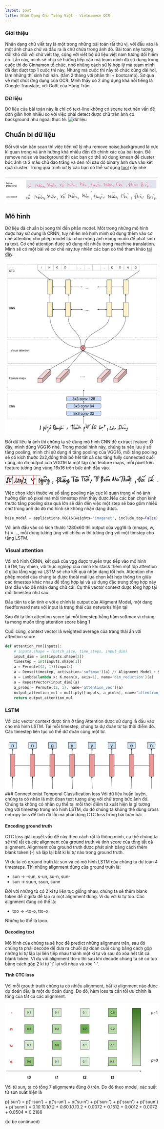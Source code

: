 ```yaml
---
layout: post
title: Nhận Dạng Chữ Tiếng Việt - Vietnamese OCR
---
```

### Giới thiệu
Nhận dạng chữ viết tay là một trong những bài toán rất thú vị, với đầu vào là một ảnh chứa chữ và đầu ra là chữ chứa trong ảnh đó. Bài toán này tương đối khó đối với chữ viết tay, cộng với viết bộ dữ liệu việt nam tương đối hiếm có. Lần này, mình sẽ chia sẽ hướng tiếp cận mà team mình đã sử dụng trong cuộc thi do Cinnamon tổ chức, nhờ những cách sử lý hợp lý mà team mình đã đạt đượt top 1 cuộc thi này. Nhưng mà cuộc thì này tổ chức cũng dài hơi, làm những thí sinh hơi nản. (tầm 2 tháng với phần thi + bootcamp). Sơ qua về một chút ứng dụng của OCR. Mình thấy có 2 ứng dụng khá nổi tiếng là Google Translate, với GotIt của Hùng Trần.

### Dữ liệu
Dữ liệu của bài toán này là chỉ có text-line không có scene text nên vấn đề đơn giản hơn nhiều so với việc phải detect được chữ trên ảnh có background như ngoài thực tế. 
![dữ liệu]({{site.baseurl}}/images/ocr_dataset.png)


## Chuẩn bị dữ liệu
Đối với văn bản scan thì việc tiền xử lý như remove noise,background là cực kì quan trọng và ảnh hưởng khá nhiểu đến độ chính xác của bài toán. Để remove noise và background thì các bạn có thể sử dụng kmean để cluster bức ảnh ra 2 màu chủ đạo trắng và đen rồi sau đó binary ảnh dựa vào kết quả cluster. Trong quá trình xử lý các bạn có thể sử dụng [tool](https://github.com/mauvilsa/imgtxtenh) này nhé

<div class="img-div" markdown="0">
    <img src="/images/ocr_process_step.png" />
</div>

## Mô hình
Dữ liệu đã chuẩn bị xong thì đến phần model. Môt trong những mô hình được hay sử dụng là CRNN, tuy nhiên mô hình mình sử dụng thêm vào cơ chế attention cho phép model lựa chọn vùng ảnh mong muốn để phát sinh ra text. Cơ chế attention được sử dụng rất nhiều trong machine translation. Mình sẽ có một bài về cơ chế này,tuy nhiên các bạn có thể tham khảo [tại đây](http://www.wildml.com/2016/01/attention-and-memory-in-deep-learning-and-nlp/). 

<div class="img-div" markdown="0">
    <img src="/images/ocr_crnn.png" />
</div>

Đối dữ liệu là ảnh thì chúng ta sẽ dùng mô hình CNN để extract feature.  Ở đây, mình dùng VGG16 nhé. Trong model hình này, chúng ta nên lưu ý số tầng pooling, mình chỉ sử dụng 4 tầng pooling của VGG16, mỗi tầng pooling sẽ có kích thước 2x2,đồng thời bỏ hết tất cả các tầng fully connected cuối cùng, do đó output của VGG16 là một tập các feature maps, mỗi pixel trên feature tương ứng vùng 16x16 trên bức ảnh đầu vào. 

<div class="img-div" markdown="0">
    <img src="/images/ocr_pooling_size.png" />
</div>

Việc chọn kích thước và số tầng pooling này cực kì quan trọng vì nó ảnh hưởng đến số pixel mà mỗi timestep nhìn thấy được.Nếu các bạn chọn kính thước tầng pooling size quá lớn sẽ dần đến việc một step sẽ bao gồm nhiểũ chữ trong ảnh do đó mô hình sẽ không nhận dạng được.

```python
base_model = applications.VGG16(weights='imagenet', include_top=False)
```

Với ảnh đầu vào có kích thước 1280x60 thì output của vgg16 là (nmaps, w, h) = ..., mỗi dòng tương ứng với chiều w thì tương ứng với một timstep cho tầng LSTM.

### Visual attention
Với mô hình CRNN, kết quả của vgg được truyền trực tiếp vào mô hình LSTM, tuy nhiên, với thực nghiệp của mình khi stack thêm một lớp attention ở giữa tầng vgg và LSTM sẽ cho kết quả nhận dạng tốt hơn. Attention cho phép model của chúng ta được thoải mái lựa chọn kết hợp thông tin giữa các timestep khác nhau để tổng hợp lại và sử dụng đặc trưng tổng hợp này làm đầu vào để nhận dạng chữ cái. Cụ thể vector context được tổng hợp tại mỗi timestep như sau:

<span class= "img-div" id="aligment_model" style="font-size:150%"></span>

Đầu tiên ta cần tính e với e chính là output của Aligment Model, một dạng feedforward nets với input là trạng thái của networks hiện tại 

<span class= "img-div" id="aligment_score" style="font-size:150%"></span>

Sau đó ta tính attention score tại mỗi timestep bằng hàm softmax vì chúng ta mong muốn tổng attention score bằng 1

<span class= "img-div" id="context_vector" style="font-size:150%"></span>

Cuối cùng, context vector là weighted average của trạng thái ẩn với attention score.

<script>
var alignment_model = $("#aligment_model");
katex.render("e_{ij}=a(s_{i-1}, h_{j})", alignment_model[0]);

var alignment_score = $("#aligment_score");
katex.render("\alpha_{ij} = softmax(e_{ij})", alignment_score[0]);

var context_vector = $("#context_vector");
katex.render("c_{i} = \sum_{j=1}^{T_{x}}\alpha_{ij}*h_{j}", context_vector[0]);
</script>

```python
def attention_rnn(inputs):
    # inputs.shape = (batch_size, time_steps, input_dim)
    input_dim = int(inputs.shape[2])
    timestep = int(inputs.shape[1])
    a = Permute((2, 1))(inputs)
    a = Dense(timestep, activation='softmax')(a) // Alignment Model + Softmax
    a = Lambda(lambda x: K.mean(x, axis=1), name='dim_reduction')(a)
    a = RepeatVector(input_dim)(a)
    a_probs = Permute((2, 1), name='attention_vec')(a)
    output_attention_mul = multiply([inputs, a_probs], name='attention_mul') // Weighted Average 
    return output_attention_mul
```
### LSTM 
Với các vector context được tính ở tầng Attention được sử dụng là đầu vào cho mô hình LSTM. Tại mỗi timestep, chúng ta dự đoán từ tại thời điểm đó. Các timestep liên tục có thể dữ đoán cùng một từ.
<div class="img-div" markdown="0">
    <img src="/images/ocr_lstm.png" />
</div>
### Connectionist Temporal Classification loss
Với dữ liệu huấn luyện, chúng ta có nhãn là một đoạn text tương ứng với chữ trong bức ảnh đó. Chúng ta không có nhãn cụ thể tại mỗi thời điểm từ xuất hiện là gì tương ứng với timestep trong mô hình LSTM, do đó chúng ta không thể dùng cross entropy loss để tính độ lỗi mà phải dùng CTC loss trong bài toán bài. 

#### Encoding ground truth
CTC loss giải quyết vấn đề này theo cách rất là thông minh, cụ thể chúng ta sẽ thử tất cả các alignment của ground truth và tính score của tổng tất cả alignment. Alignment của ground truth được phát sinh bằng cách thêm blank token (-) và lặp lại bất kì kí tự nào trong ground truth.

Ví dụ ta có ground truth là: sun và có mô hình LSTM của chúng ta dự toán 4 timesteps. Thì những alignment đúng của ground truth là:
* sun -> -sun, s-un, su-n, sun-
* sun -> suun, ssun, sunn

Đới với những từ có 2 kí tự liên tục giống nhau, chúng ta sẽ thêm blank token để ở giữa để tạo ra một alignment đúng. Ví dụ với kí tự too. Các alignment đúng có thể là:
* too -> -to-o, tto-o

Nhưng ko thể là tooo.
#### Decoding text
Mô hình của chúng ta sẽ học để predict những alignment trên, sau đó chúng ta phải decode để đưa ra chuỗi dự đoán cuối cùng bằng cách gộp những kí tự lặp lại liên tiếp nhau thành một kí tự và sau đó xóa hết tất cả blank token.
Ví dụ với alignment tto-o thì sau khi decode chúng ta sẽ có too bằng cách gộp 2 kí tự 't' lại với nhau và xóa '-'.

#### Tính CTC loss
Với mỗi grouth truth chúng ta có nhiều alignment, bất kì alignment nào được dự đoán đều là một dự đoán đúng. Do đó, hàm loss ta cần tối ưu chính là tổng của tất cả các alignment.

<div class="img-div" markdown="0">
    <img src="/images/ocr_ctc_loss_calc.png" />
</div>
Với từ sun, ta có tổng 7 alignments đúng ở trên. Do đó theo model, xác suất từ sun xuất hiện là

p('sun') = p('-sun') + p('s-un') + p('su-n') + p('sun-') + p('ssun') + p('suun') + p('sunn')
= 0.1*0.1*0.1*0.2 + 0.6*0.1*0.1*0.2 + 0.0072 + 0.1512 + 0.0012 + 0.0072 + 0.0504 = 0.2186

(to be continued)
